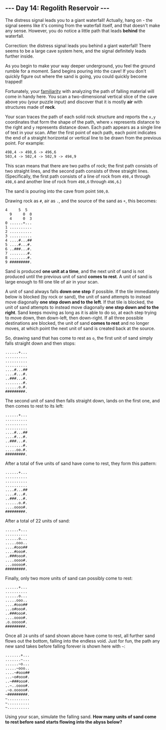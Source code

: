 ## --- Day 14: Regolith Reservoir ---
The distress signal leads you to a giant waterfall! Actually, hang on - the signal seems like it's coming from the waterfall itself, and that doesn't make any sense. However, you do notice a little path that leads **behind** the waterfall.
 
Correction: the distress signal leads you behind a giant waterfall! There seems to be a large cave system here, and the signal definitely leads further inside.
 
As you begin to make your way deeper underground, you feel the ground rumble for a moment. Sand begins pouring into the cave! If you don't quickly figure out where the sand is going, you could quickly become trapped!
 
Fortunately, your [familiarity](/2018/day/17) with analyzing the path of falling material will come in handy here. You scan a two-dimensional vertical slice of the cave above you (your puzzle input) and discover that it is mostly **air** with structures made of **rock**.
 
Your scan traces the path of each solid rock structure and reports the `x,y` coordinates that form the shape of the path, where `x` represents distance to the right and `y` represents distance down. Each path appears as a single line of text in your scan. After the first point of each path, each point indicates the end of a straight horizontal or vertical line to be drawn from the previous point. For example:
 

```
498,4 -> 498,6 -> 496,6
503,4 -> 502,4 -> 502,9 -> 494,9
```

 
This scan means that there are two paths of rock; the first path consists of two straight lines, and the second path consists of three straight lines. (Specifically, the first path consists of a line of rock from `498,4` through `498,6` and another line of rock from `498,6` through `496,6`.)
 
The sand is pouring into the cave from point `500,0`.
 
Drawing rock as `#`, air as `.`, and the source of the sand as `+`, this becomes:
 

```
4     5  5
  9     0  0
  4     0  3
0 ......+...
1 ..........
2 ..........
3 ..........
4 ....#...##
5 ....#...#.
6 ..###...#.
7 ........#.
8 ........#.
9 #########.
```

 
Sand is produced **one unit at a time**, and the next unit of sand is not produced until the previous unit of sand **comes to rest**. A unit of sand is large enough to fill one tile of air in your scan.
 
A unit of sand always falls **down one step** if possible. If the tile immediately below is blocked (by rock or sand), the unit of sand attempts to instead move diagonally **one step down and to the left**. If that tile is blocked, the unit of sand attempts to instead move diagonally **one step down and to the right**. Sand keeps moving as long as it is able to do so, at each step trying to move down, then down-left, then down-right. If all three possible destinations are blocked, the unit of sand **comes to rest** and no longer moves, at which point the next unit of sand is created back at the source.
 
So, drawing sand that has come to rest as `o`, the first unit of sand simply falls straight down and then stops:
 

```
......+...
..........
..........
..........
....#...##
....#...#.
..###...#.
........#.
......o.#.
#########.
```

 
The second unit of sand then falls straight down, lands on the first one, and then comes to rest to its left:
 

```
......+...
..........
..........
..........
....#...##
....#...#.
..###...#.
........#.
.....oo.#.
#########.
```

 
After a total of five units of sand have come to rest, they form this pattern:
 

```
......+...
..........
..........
..........
....#...##
....#...#.
..###...#.
......o.#.
....oooo#.
#########.
```

 
After a total of 22 units of sand:
 

```
......+...
..........
......o...
.....ooo..
....#ooo##
....#ooo#.
..###ooo#.
....oooo#.
...ooooo#.
#########.
```

 
Finally, only two more units of sand can possibly come to rest:
 

```
......+...
..........
......o...
.....ooo..
....#ooo##
...o#ooo#.
..###ooo#.
....oooo#.
.o.ooooo#.
#########.
```

 
Once all `24` units of sand shown above have come to rest, all further sand flows out the bottom, falling into the endless void. Just for fun, the path any new sand takes before falling forever is shown here with `~`:
 

```
.......+...
.......~...
......~o...
.....~ooo..
....~#ooo##
...~o#ooo#.
..~###ooo#.
..~..oooo#.
.~o.ooooo#.
~#########.
~..........
~..........
~..........
```

 
Using your scan, simulate the falling sand. **How many units of sand come to rest before sand starts flowing into the abyss below?**
 